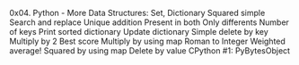 0x04. Python - More Data Structures: Set, Dictionary
Squared simple
Search and replace
Unique addition
Present in both
Only differents
Number of keys
Print sorted dictionary
Update dictionary
Simple delete by key
Multiply by 2
Best score
Multiply by using map
Roman to Integer
Weighted average!
Squared by using map
Delete by value
CPython #1: PyBytesObject

